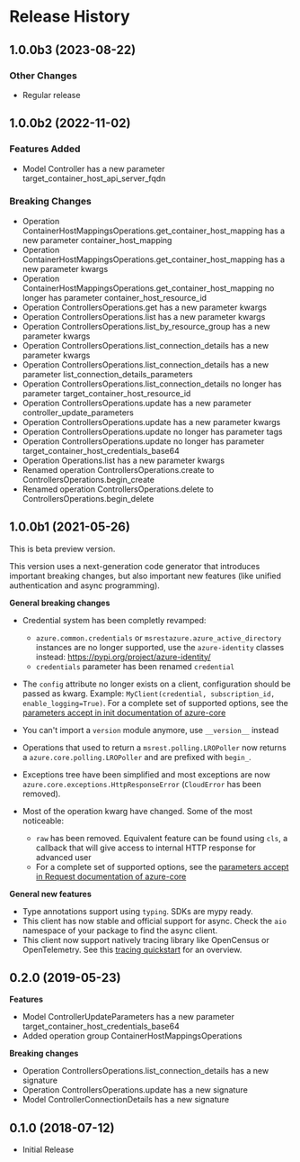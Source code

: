 # Release History

## 1.0.0b3 (2023-08-22)

### Other Changes

  - Regular release

## 1.0.0b2 (2022-11-02)

### Features Added

  - Model Controller has a new parameter target_container_host_api_server_fqdn

### Breaking Changes

  - Operation ContainerHostMappingsOperations.get_container_host_mapping has a new parameter container_host_mapping
  - Operation ContainerHostMappingsOperations.get_container_host_mapping has a new parameter kwargs
  - Operation ContainerHostMappingsOperations.get_container_host_mapping no longer has parameter container_host_resource_id
  - Operation ControllersOperations.get has a new parameter kwargs
  - Operation ControllersOperations.list has a new parameter kwargs
  - Operation ControllersOperations.list_by_resource_group has a new parameter kwargs
  - Operation ControllersOperations.list_connection_details has a new parameter kwargs
  - Operation ControllersOperations.list_connection_details has a new parameter list_connection_details_parameters
  - Operation ControllersOperations.list_connection_details no longer has parameter target_container_host_resource_id
  - Operation ControllersOperations.update has a new parameter controller_update_parameters
  - Operation ControllersOperations.update has a new parameter kwargs
  - Operation ControllersOperations.update no longer has parameter tags
  - Operation ControllersOperations.update no longer has parameter target_container_host_credentials_base64
  - Operation Operations.list has a new parameter kwargs
  - Renamed operation ControllersOperations.create to ControllersOperations.begin_create
  - Renamed operation ControllersOperations.delete to ControllersOperations.begin_delete

## 1.0.0b1 (2021-05-26)

This is beta preview version.

This version uses a next-generation code generator that introduces important breaking changes, but also important new features (like unified authentication and async programming).

**General breaking changes**

- Credential system has been completly revamped:

  - `azure.common.credentials` or `msrestazure.azure_active_directory` instances are no longer supported, use the `azure-identity` classes instead: https://pypi.org/project/azure-identity/
  - `credentials` parameter has been renamed `credential`

- The `config` attribute no longer exists on a client, configuration should be passed as kwarg. Example: `MyClient(credential, subscription_id, enable_logging=True)`. For a complete set of
  supported options, see the [parameters accept in init documentation of azure-core](https://github.com/Azure/azure-sdk-for-python/blob/main/sdk/core/azure-core/CLIENT_LIBRARY_DEVELOPER.md#available-policies)
- You can't import a `version` module anymore, use `__version__` instead
- Operations that used to return a `msrest.polling.LROPoller` now returns a `azure.core.polling.LROPoller` and are prefixed with `begin_`.
- Exceptions tree have been simplified and most exceptions are now `azure.core.exceptions.HttpResponseError` (`CloudError` has been removed).
- Most of the operation kwarg have changed. Some of the most noticeable:

  - `raw` has been removed. Equivalent feature can be found using `cls`, a callback that will give access to internal HTTP response for advanced user
  - For a complete set of
  supported options, see the [parameters accept in Request documentation of azure-core](https://github.com/Azure/azure-sdk-for-python/blob/main/sdk/core/azure-core/CLIENT_LIBRARY_DEVELOPER.md#available-policies)

**General new features**

- Type annotations support using `typing`. SDKs are mypy ready.
- This client has now stable and official support for async. Check the `aio` namespace of your package to find the async client.
- This client now support natively tracing library like OpenCensus or OpenTelemetry. See this [tracing quickstart](https://github.com/Azure/azure-sdk-for-python/tree/main/sdk/core/azure-core-tracing-opentelemetry) for an overview.

## 0.2.0 (2019-05-23)

**Features**

  - Model ControllerUpdateParameters has a new parameter
    target_container_host_credentials_base64
  - Added operation group ContainerHostMappingsOperations

**Breaking changes**

  - Operation ControllersOperations.list_connection_details has a new
    signature
  - Operation ControllersOperations.update has a new signature
  - Model ControllerConnectionDetails has a new signature

## 0.1.0 (2018-07-12)

  - Initial Release
